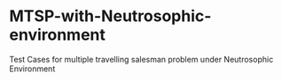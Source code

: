 # MTSP-with-Neutrosophic-environment
Test Cases for multiple travelling salesman problem under Neutrosophic Environment
